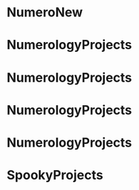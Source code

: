 # NumeroNew
# NumerologyProjects
# NumerologyProjects
# NumerologyProjects
# NumerologyProjects
# SpookyProjects
